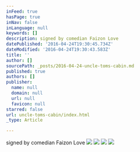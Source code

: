 ```yaml
---
inFeed: true
hasPage: true
inNav: false
inLanguage: null
keywords: []
description: signed by comedian Faizon Love
datePublished: '2016-04-24T19:30:45.734Z'
dateModified: '2016-04-24T19:30:43.583Z'
title: ''
author: []
sourcePath: _posts/2016-04-24-uncle-toms-cabin.md
published: true
authors: []
publisher:
  name: null
  domain: null
  url: null
  favicon: null
starred: false
url: uncle-toms-cabin/index.html
_type: Article

---
```

signed by comedian Faizon Love
![](https://the-grid-user-content.s3-us-west-2.amazonaws.com/dfa1b0a7-c7a3-4b6e-a277-11b6f456f5d4.jpg)
![](https://the-grid-user-content.s3-us-west-2.amazonaws.com/64bec5d0-9a50-4034-b78b-497a470e8c26.jpg)
![](https://the-grid-user-content.s3-us-west-2.amazonaws.com/ed1af566-1f94-415c-ac72-fea8d969ed5c.jpg)
![](https://the-grid-user-content.s3-us-west-2.amazonaws.com/5e885a4d-f21d-4489-8799-ef5b3507fe47.jpg)